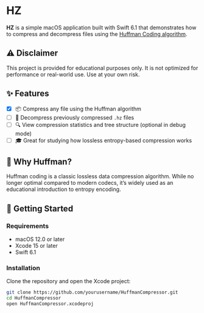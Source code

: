 # HZ

**HZ** is a simple macOS application built with Swift 6.1 that demonstrates how to compress and decompress files using the [Huffman Coding algorithm](https://en.wikipedia.org/wiki/Huffman_coding).

## ⚠️ Disclaimer
This project is provided for educational purposes only. It is not optimized for performance or real-world use. Use at your own risk.


## ✨ Features

- [x] 📦 Compress any file using the Huffman algorithm
- [ ] 📂 Decompress previously compressed `.hz` files
- [ ] 🔍 View compression statistics and tree structure (optional in debug mode)
- [ ] 🎓 Great for studying how lossless entropy-based compression works

## 🧠 Why Huffman?

Huffman coding is a classic lossless data compression algorithm. While no longer optimal compared to modern codecs, it’s widely used as an educational introduction to entropy encoding.

## 🚀 Getting Started

### Requirements

- macOS 12.0 or later
- Xcode 15 or later
- Swift 6.1

### Installation

Clone the repository and open the Xcode project:

```bash
git clone https://github.com/yourusername/HuffmanCompressor.git
cd HuffmanCompressor
open HuffmanCompressor.xcodeproj
